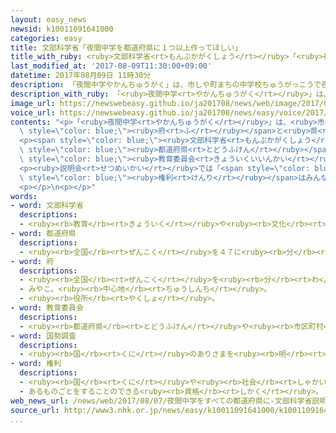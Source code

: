```yaml
---
layout: easy_news
newsid: k10011091641000
categories: easy
title: 文部科学省「夜間中学を都道府県に１つ以上作ってほしい」
title_with_ruby: <ruby>文部科学省<rt>もんぶかがくしょう</rt></ruby>「<ruby>夜間中学<rt>やかんちゅうがく</rt></ruby>を<ruby>都道府県<rt>とどうふけん</rt></ruby>に１つ<ruby>以上<rt>いじょう</rt></ruby><ruby>作<rt>つく</rt></ruby>ってほしい」
last_modified_at: '2017-08-09T11:30:00+09:00'
datetime: 2017年08月09日 11時30分
description: 「夜間中学やかんちゅうがく」は、市しや町まちの中学校ちゅうがっこうで夜よる授業じゅぎょうをするクラスで、中学校ちゅうがっこうを卒業そつぎょうできなかった人ひとや、外国人がいこくじんの子こどもなどが勉強べんきょうしています。
description_with_ruby: 「<ruby>夜間中学<rt>やかんちゅうがく</rt></ruby>」は、<ruby>市<rt>し</rt></ruby>や<ruby>町<rt>まち</rt></ruby>の<ruby>中学校<rt>ちゅうがっこう</rt></ruby>で<ruby>夜<rt>よる</rt></ruby><ruby>授業<rt>じゅぎょう</rt></ruby>をするクラスで、<ruby>中学校<rt>ちゅうがっこう</rt></ruby>を<ruby>卒業<rt>そつぎょう</rt></ruby>できなかった<ruby>人<rt>ひと</rt></ruby>や、<ruby>外国人<rt>がいこくじん</rt></ruby>の<ruby>子<rt>こ</rt></ruby>どもなどが<ruby>勉強<rt>べんきょう</rt></ruby>しています。
image_url: https://newswebeasy.github.io/ja201708/news/web/image/2017/08/09/k10011091641000.jpg
voice_url: https://newswebeasy.github.io/ja201708/news/easy/voice/2017/08/09/k10011091641000.mp3
contents: "<p>「<ruby>夜間中学<rt>やかんちゅうがく</rt></ruby>」は、<ruby>市<rt>し</rt></ruby>や<ruby>町<rt>まち</rt></ruby>の<ruby>中学校<rt>ちゅうがっこう</rt></ruby>で<ruby>夜<rt>よる</rt></ruby><ruby>授業<rt>じゅぎょう</rt></ruby>をするクラスで、<ruby>中学校<rt>ちゅうがっこう</rt></ruby>を<ruby>卒業<rt>そつぎょう</rt></ruby>できなかった<ruby>人<rt>ひと</rt></ruby>や、<ruby>外国人<rt>がいこくじん</rt></ruby>の<ruby>子<rt>こ</rt></ruby>どもなどが<ruby>勉強<rt>べんきょう</rt></ruby>しています。<ruby>今<rt>いま</rt></ruby>は８つの<ruby>都<rt>と</rt></ruby>と<span\
  \ style=\"color: blue;\"><ruby>府<rt>ふ</rt></ruby></span>と<ruby>県<rt>けん</rt></ruby>に３１あるだけです。</p>\n\
  <p><span style=\"color: blue;\"><ruby>文部科学省<rt>もんぶかがくしょう</rt></ruby></span>は、<ruby>全部<rt>ぜんぶ</rt></ruby>の<span\
  \ style=\"color: blue;\"><ruby>都道府県<rt>とどうふけん</rt></ruby></span>に１つ<ruby>以上<rt>いじょう</rt></ruby><ruby>夜間中学<rt>やかんちゅうがく</rt></ruby>を<ruby>作<rt>つく</rt></ruby>ってほしいと<ruby>考<rt>かんが</rt></ruby>えて、<ruby>７日<rt>なのか</rt></ruby>、<span\
  \ style=\"color: blue;\"><ruby>教育委員会<rt>きょういくいいんかい</rt></ruby></span>の<ruby>人<rt>ひと</rt></ruby>などを<ruby>集<rt>あつ</rt></ruby>めて<ruby>説明会<rt>せつめいかい</rt></ruby>を<ruby>開<rt>ひら</rt></ruby>きました。</p>\n\
  <p><ruby>説明会<rt>せつめいかい</rt></ruby>では「<span style=\"color: blue;\"><ruby>国勢調査<rt>こくせいちょうさ</rt></ruby></span>によると、<ruby>学校<rt>がっこう</rt></ruby>に<ruby>行<rt>い</rt></ruby>ったことがなかったり、<ruby>学校<rt>がっこう</rt></ruby>を<ruby>途中<rt>とちゅう</rt></ruby>でやめたりした１５<ruby>歳<rt>さい</rt></ruby><ruby>以上<rt>いじょう</rt></ruby>の<ruby>人<rt>ひと</rt></ruby>が１２<ruby>万<rt>まん</rt></ruby><ruby>人<rt>にん</rt></ruby>います。<ruby>中学校<rt>ちゅうがっこう</rt></ruby>の<ruby>教育<rt>きょういく</rt></ruby>を<ruby>受<rt>う</rt></ruby>ける<span\
  \ style=\"color: blue;\"><ruby>権利<rt>けんり</rt></ruby></span>はみんなにあります。<ruby>夜間中学<rt>やかんちゅうがく</rt></ruby>は<ruby>必要<rt>ひつよう</rt></ruby>です」と<ruby>話<rt>はな</rt></ruby>しました。そして、<ruby>今<rt>いま</rt></ruby><ruby>学校<rt>がっこう</rt></ruby>に<ruby>行<rt>い</rt></ruby>っていない<ruby>中学生<rt>ちゅうがくせい</rt></ruby>も<ruby>夜間中学<rt>やかんちゅうがく</rt></ruby>に<ruby>入<rt>い</rt></ruby>れてほしいと<ruby>言<rt>い</rt></ruby>いました。</p>\n\
  <p></p>\n<p></p>"
words:
- word: 文部科学省
  descriptions:
  - <ruby><rb>教育</rb><rt>きょういく</rt></ruby>や<ruby><rb>文化</rb><rt>ぶんか</rt></ruby>についての<ruby><rb>仕事</rb><rt>しごと</rt></ruby>や<ruby><rb>科学技術</rb><rt>かがくぎじゅつ</rt></ruby>を<ruby><rb>発展</rb><rt>はってん</rt></ruby>させる<ruby><rb>仕事</rb><rt>しごと</rt></ruby>をする<ruby><rb>国</rb><rt>くに</rt></ruby>の<ruby><rb>役所</rb><rt>やくしょ</rt></ruby>。<ruby><rb>文科省</rb><rt>もんかしょう</rt></ruby>。
- word: 都道府県
  descriptions:
  - <ruby><rb>全国</rb><rt>ぜんこく</rt></ruby>を４７に<ruby><rb>分</rb><rt>わ</rt></ruby>けた<ruby><rb>区画</rb><rt>くかく</rt></ruby>。<ruby><rb>東京都</rb><rt>とうきょうと</rt></ruby>・<ruby><rb>北海道</rb><rt>ほっかいどう</rt></ruby>・<ruby><rb>大阪府</rb><rt>おおさかふ</rt></ruby>・<ruby><rb>京都府</rb><rt>きょうとふ</rt></ruby>と、４３の<ruby><rb>県</rb><rt>けん</rt></ruby>。
- word: 府
  descriptions:
  - <ruby><rb>全国</rb><rt>ぜんこく</rt></ruby>を<ruby><rb>分</rb><rt>わ</rt></ruby>けた<ruby><rb>区切</rb><rt>くぎ</rt></ruby>りの<ruby><rb>一</rb><rt>ひと</rt></ruby>つ。<ruby><rb>大阪府</rb><rt>おおさかふ</rt></ruby>と<ruby><rb>京都府</rb><rt>きょうとふ</rt></ruby>がある。
  - みやこ。<ruby><rb>中心地</rb><rt>ちゅうしんち</rt></ruby>。
  - <ruby><rb>役所</rb><rt>やくしょ</rt></ruby>。
- word: 教育委員会
  descriptions:
  - <ruby><rb>都道府県</rb><rt>とどうふけん</rt></ruby>や<ruby><rb>市区町村</rb><rt>しくちょうそん</rt></ruby>に<ruby><rb>置</rb><rt>お</rt></ruby>かれていて、<ruby><rb>教育</rb><rt>きょういく</rt></ruby>について<ruby><rb>相談</rb><rt>そうだん</rt></ruby>し、<ruby><rb>計画</rb><rt>けいかく</rt></ruby>を<ruby><rb>立</rb><rt>た</rt></ruby>てる<ruby><rb>委員会</rb><rt>いいんかい</rt></ruby>。
- word: 国勢調査
  descriptions:
  - <ruby><rb>国</rb><rt>くに</rt></ruby>のありさまを<ruby><rb>明</rb><rt>あき</rt></ruby>らかにするために、<ruby><rb>人口</rb><rt>じんこう</rt></ruby>などを<ruby><rb>全国</rb><rt>ぜんこく</rt></ruby>いっせいに<ruby><rb>調</rb><rt>しら</rt></ruby>べること。
- word: 権利
  descriptions:
  - <ruby><rb>国</rb><rt>くに</rt></ruby>や<ruby><rb>社会</rb><rt>しゃかい</rt></ruby>などの<ruby><rb>決</rb><rt>き</rt></ruby>まりで<ruby><rb>認</rb><rt>みと</rt></ruby>められている<ruby><rb>利益</rb><rt>りえき</rt></ruby>。
  - あるものごとをすることのできる<ruby><rb>資格</rb><rt>しかく</rt></ruby>。
web_news_url: /news/web/2017/08/07/夜間中学をすべての都道府県に-文部科学省説明会/
source_url: http://www3.nhk.or.jp/news/easy/k10011091641000/k10011091641000.html
...
```

